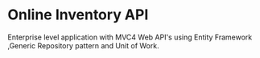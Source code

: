 # Online Inventory API
Enterprise level application with MVC4 Web API's using Entity Framework ,Generic Repository pattern and Unit of Work.
 
